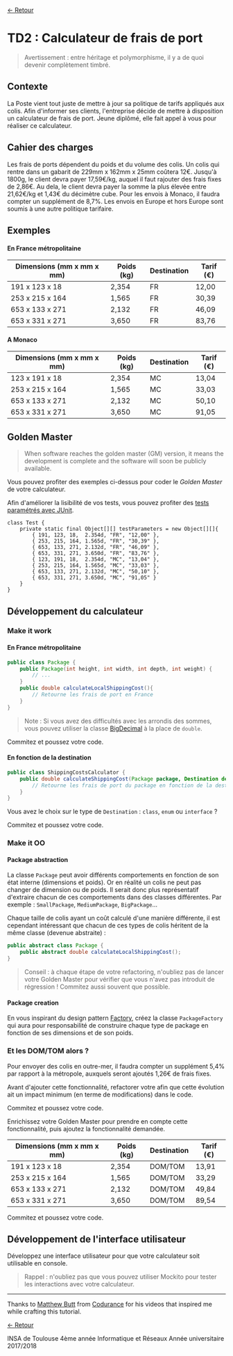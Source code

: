 [&larr; Retour](index.html)

# TD2 : Calculateur de frais de port

> Avertissement : entre héritage et polymorphisme, il y a de quoi devenir complètement timbré.

## Contexte

La Poste vient tout juste de mettre à jour sa politique de tarifs appliqués aux colis.
Afin d'informer ses clients, l'entreprise décide de mettre à disposition un calculateur de frais de port.
Jeune diplômé, elle fait appel à vous pour réaliser ce calculateur.

## Cahier des charges

Les frais de ports dépendent du poids et du volume des colis. Un colis qui rentre dans un gabarit de 229mm x 162mm x 25mm coûtera 12€. Jusqu'à 1800g, le client devra payer 17,59€/kg, auquel il faut rajouter des frais fixes de 2,86€. Au dela, le client devra payer la somme la plus élevée entre 21,62€/kg et 1,43€ du décimètre cube. Pour les envois à Monaco, il faudra compter un supplément de 8,7%. Les envois en Europe et hors Europe sont soumis à une autre politique tarifaire.

## Exemples

#### En France métropolitaine

Dimensions (mm x mm x mm) | Poids (kg) | Destination | Tarif (€)
------------ | ------------- | ------------- | -------------
191 x 123 x 18  | 2,354 | FR | 12,00
253 x 215 x 164 | 1,565 | FR | 30,39
653 x 133 x 271 | 2,132 | FR | 46,09
653 x 331 x 271 | 3,650 | FR | 83,76

#### A Monaco

Dimensions (mm x mm x mm) | Poids (kg) | Destination | Tarif (€)
------------ | ------------- | ------------- | -------------
123 x 191 x 18  | 2,354 | MC | 13,04
253 x 215 x 164 | 1,565 | MC | 33,03
653 x 133 x 271 | 2,132 | MC | 50,10
653 x 331 x 271 | 3,650 | MC | 91,05

## Golden Master

> When software reaches the golden master (GM) version, it means the development is complete and the software will soon be publicly available.

Vous pouvez profiter des exemples ci-dessus pour coder le _Golden Master_ de votre calculateur.

Afin d'améliorer la lisibilité de vos tests, vous pouvez profiter des [tests paramétrés avec JUnit](https://github.com/junit-team/junit4/wiki/Parameterized-tests).

```
class Test {
	private static final Object[][] testParameters = new Object[][]{
		{ 191, 123, 18,  2.354d, "FR", "12,00" },
		{ 253, 215, 164, 1.565d, "FR", "30,39" },
		{ 653, 133, 271, 2.132d, "FR", "46,09" },
		{ 653, 331, 271, 3.650d, "FR", "83,76" },
		{ 123, 191, 18,  2.354d, "MC", "13,04" },
		{ 253, 215, 164, 1.565d, "MC", "33,03" },
		{ 653, 133, 271, 2.132d, "MC", "50,10" },
		{ 653, 331, 271, 3.650d, "MC", "91,05" }
	}
}
```

## Développement du calculateur

### Make it work

#### En France métropolitaine

```java
public class Package {
    public Package(int height, int width, int depth, int weight) {
        // ...
    }
    public double calculateLocalShippingCost(){
        // Retourne les frais de port en France
    }
}
```

> Note : Si vous avez des difficultés avec les arrondis des sommes, vous pouvez utiliser la classe [BigDecimal](https://docs.oracle.com/javase/7/docs/api/java/math/BigDecimal.html) à la place de `double`.

Commitez et poussez votre code.

#### En fonction de la destination

```java
public class ShippingCostsCalculator {
    public double calculateShippingCost(Package package, Destination destination){
        // Retourne les frais de port du package en fonction de la destination
    }
}
```

Vous avez le choix sur le type de `Destination` : `class`, `enum` ou `interface` ?

Commitez et poussez votre code.

### Make it OO

#### Package abstraction

La classe `Package` peut avoir différents comportements en fonction de son état interne (dimensions et poids). Or en réalité un colis ne peut pas changer de dimension ou de poids. Il serait donc plus représentatif d'extraire chacun de ces comportements dans des classes différentes. Par exemple : `SmallPackage`, `MediumPackage`, `BigPackage`...

Chaque taille de colis ayant un coût calculé d'une manière différente, il est cependant intéressant que chacun de ces types de colis héritent de la même classe (devenue abstraite) :
```java
public abstract class Package {
    public abstract double calculateLocalShippingCost();
}
```

> Conseil : à chaque étape de votre refactoring, n'oubliez pas de lancer votre Golden Master pour vérifier que vous n'avez pas introduit de régression ! Commitez aussi souvent que possible.

#### Package creation

En vous inspirant du design pattern [Factory](https://refactoring.guru/design-patterns/factory-method), créez la classe `PackageFactory` qui aura pour responsabilité de construire chaque type de package en fonction de ses dimensions et de son poids.

### Et les DOM/TOM alors ?

Pour envoyer des colis en outre-mer, il faudra compter un supplément 5,4% par rapport à la métropole, auxquels seront ajoutés 1,26€ de frais fixes.

Avant d'ajouter cette fonctionnalité, refactorer votre afin que cette évolution ait un impact minimum (en terme de modifications) dans le code.

Commitez et poussez votre code.

Enrichissez votre Golden Master pour prendre en compte cette fonctionnalité, puis ajoutez la fonctionnalité demandée.

Dimensions (mm x mm x mm) | Poids (kg) | Destination | Tarif (€)
------------ | ------------- | ------------- | -------------
191 x 123 x 18  | 2,354 | DOM/TOM | 13,91
253 x 215 x 164 | 1,565 | DOM/TOM | 33,29
653 x 133 x 271 | 2,132 | DOM/TOM | 49,84
653 x 331 x 271 | 3,650 | DOM/TOM | 89,54

Commitez et poussez votre code.

## Développement de l'interface utilisateur

Développez une interface utilisateur pour que votre calculateur soit utilisable en console.

> Rappel : n'oubliez pas que vous pouvez utiliser Mockito pour tester les interactions avec votre calculateur.

---
Thanks to [Matthew Butt](https://twitter.com/bnathyuw) from [Codurance](https://codurance.com/) for his videos that inspired me while crafting this tutorial.

[&larr; Retour](index.html)

INSA de Toulouse
4ème année Informatique et Réseaux
Année universitaire 2017/2018





